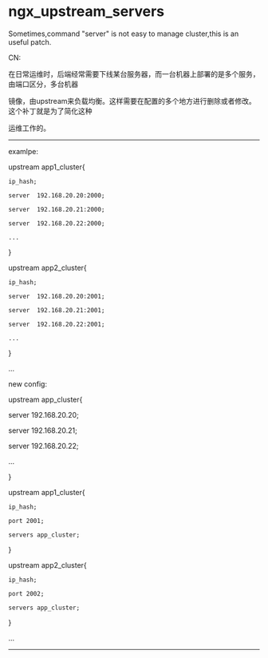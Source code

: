 # ngx_upstream_servers
Sometimes,command "server" is not easy to manage cluster,this is an useful patch.

CN:

在日常运维时，后端经常需要下线某台服务器，而一台机器上部署的是多个服务，由端口区分，多台机器

镜像，由upstream来负载均衡。这样需要在配置的多个地方进行删除或者修改。这个补丁就是为了简化这种

运维工作的。


---------------------------------------------------------------------------------
examlpe:


upstream app1_cluster{

    ip_hash;
    
    server  192.168.20.20:2000;
    
    server  192.168.20.21:2000;
    
    server  192.168.20.22:2000;
    
    ...
    
}

upstream app2_cluster{

    ip_hash;
    
    server  192.168.20.20:2001;
    
    server  192.168.20.21:2001;
    
    server  192.168.20.22:2001;
    
    ...
    
}

...

new config:

upstream app_cluster{

  server  192.168.20.20;
  
  server  192.168.20.21;
  
  server  192.168.20.22;
  
  ...
  
}

upstream app1_cluster{

    ip_hash;
    
    port 2001;
    
    servers app_cluster;
    
}

upstream app2_cluster{

    ip_hash;
    
    port 2002;
    
    servers app_cluster;
    
}

...

------------------------------------------------------------------------------




